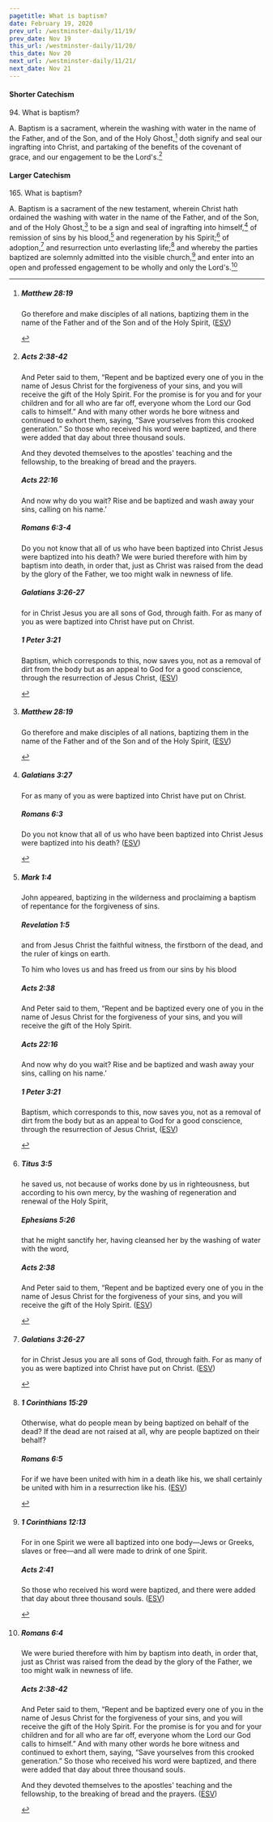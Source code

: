 ```yaml
---
pagetitle: What is baptism?
date: February 19, 2020
prev_url: /westminster-daily/11/19/
prev_date: Nov 19
this_url: /westminster-daily/11/20/
this_date: Nov 20
next_url: /westminster-daily/11/21/
next_date: Nov 21
---
```


#### Shorter Catechism

94\. What is baptism?

A. Baptism is a sacrament, wherein the washing with water in the name of the Father, and of the Son, and of the Holy Ghost,[^fnref:wsc1] doth signify and seal our ingrafting into Christ, and partaking of the benefits of the covenant of grace, and our engagement to be the Lord's.[^fnref:wsc2]


[^fnref:wsc1]: <div class="esv"><h5>Matthew 28:19</h5> <div class="esv-text"><p id="p40028019.01-1"><span class="woc">Go therefore and make disciples of all nations, baptizing them in the name of the Father and of the Son and of the Holy Spirit,</span>  (<a href="http://www.esv.org" class="copyright">ESV</a>)</p> </div> </div>

[^fnref:wsc2]: <div class="esv"><h5>Acts 2:38-42</h5> <div class="esv-text"><p id="p44002038.01-1">And Peter said to them, &#8220;Repent and be baptized every one of you in the name of Jesus Christ for the forgiveness of your sins, and you will receive the gift of the Holy Spirit. For the promise is for you and for your children and for all who are far off, everyone whom the Lord our God calls to himself.&#8221; And with many other words he bore witness and continued to exhort them, saying, &#8220;Save yourselves from this crooked generation.&#8221; So those who received his word were baptized, and there were added that day about three thousand souls.</p>   <p id="p44002042.06-1">And they devoted themselves to the apostles' teaching and the fellowship, to the breaking of bread and the prayers.</p> </div><h5>Acts 22:16</h5> <div class="esv-text"><p id="p44022016.01-2">And now why do you wait? Rise and be baptized and wash away your sins, calling on his name.&#8217;</p> </div><h5>Romans 6:3-4</h5> <div class="esv-text"><p id="p45006003.01-3">Do you not know that all of us who have been baptized into Christ Jesus were baptized into his death? We were buried therefore with him by baptism into death, in order that, just as Christ was raised from the dead by the glory of the Father, we too might walk in newness of life.</p> </div><h5>Galatians 3:26-27</h5> <div class="esv-text"><p id="p48003026.01-4">for in Christ Jesus you are all sons of God, through faith. For as many of you as were baptized into Christ have put on Christ.</p> </div><h5>1 Peter 3:21</h5> <div class="esv-text"><p id="p60003021.01-5">Baptism, which corresponds to this, now saves you, not as a removal of dirt from the body but as an appeal to God for a good conscience, through the resurrection of Jesus Christ,  (<a href="http://www.esv.org" class="copyright">ESV</a>)</p> </div> </div>


#### Larger Catechism

165\. What is baptism?

A. Baptism is a sacrament of the new testament, wherein Christ hath ordained the washing with water in the name of the Father, and of the Son, and of the Holy Ghost,[^fnref:wlc1] to be a sign and seal of ingrafting into himself,[^fnref:wlc2] of remission of sins by his blood,[^fnref:wlc3] and regeneration by his Spirit;[^fnref:wlc4] of adoption,[^fnref:wlc5] and resurrection unto everlasting life;[^fnref:wlc6] and whereby the parties baptized are solemnly admitted into the visible church,[^fnref:wlc7] and enter into an open and professed engagement to be wholly and only the Lord's.[^fnref:wlc8]


[^fnref:wlc1]: <div class="esv"><h5>Matthew 28:19</h5> <div class="esv-text"><p id="p40028019.01-1"><span class="woc">Go therefore and make disciples of all nations, baptizing them in the name of the Father and of the Son and of the Holy Spirit,</span>  (<a href="http://www.esv.org" class="copyright">ESV</a>)</p> </div> </div>

[^fnref:wlc2]: <div class="esv"><h5>Galatians 3:27</h5> <div class="esv-text"><p id="p48003027.01-1">For as many of you as were baptized into Christ have put on Christ.</p> </div><h5>Romans 6:3</h5> <div class="esv-text"><p id="p45006003.01-2">Do you not know that all of us who have been baptized into Christ Jesus were baptized into his death?  (<a href="http://www.esv.org" class="copyright">ESV</a>)</p> </div> </div>

[^fnref:wlc3]: <div class="esv"><h5>Mark 1:4</h5> <div class="esv-text"><p class="same-paragraph" id="p41001004.01-1">John appeared, baptizing in the wilderness and proclaiming a baptism of repentance for the forgiveness of sins.</p> </div><h5>Revelation 1:5</h5> <div class="esv-text"><p id="p66001005.01-2">and from Jesus Christ the faithful witness, the firstborn of the dead, and the ruler of kings on earth.</p> <p id="p66001005.20-2">To him who loves us and has freed us from our sins by his blood</p> </div><h5>Acts 2:38</h5> <div class="esv-text"><p id="p44002038.01-3">And Peter said to them, &#8220;Repent and be baptized every one of you in the name of Jesus Christ for the forgiveness of your sins, and you will receive the gift of the Holy Spirit.</p> </div><h5>Acts 22:16</h5> <div class="esv-text"><p id="p44022016.01-4">And now why do you wait? Rise and be baptized and wash away your sins, calling on his name.&#8217;</p> </div><h5>1 Peter 3:21</h5> <div class="esv-text"><p id="p60003021.01-5">Baptism, which corresponds to this, now saves you, not as a removal of dirt from the body but as an appeal to God for a good conscience, through the resurrection of Jesus Christ,  (<a href="http://www.esv.org" class="copyright">ESV</a>)</p> </div> </div>

[^fnref:wlc4]: <div class="esv"><h5>Titus 3:5</h5> <div class="esv-text"><p id="p56003005.01-1">he saved us, not because of works done by us in righteousness, but according to his own mercy, by the washing of regeneration and renewal of the Holy Spirit,</p> </div><h5>Ephesians 5:26</h5> <div class="esv-text"><p id="p49005026.01-2">that he might sanctify her, having cleansed her by the washing of water with the word,</p> </div><h5>Acts 2:38</h5> <div class="esv-text"><p id="p44002038.01-3">And Peter said to them, &#8220;Repent and be baptized every one of you in the name of Jesus Christ for the forgiveness of your sins, and you will receive the gift of the Holy Spirit.  (<a href="http://www.esv.org" class="copyright">ESV</a>)</p> </div> </div>

[^fnref:wlc5]: <div class="esv"><h5>Galatians 3:26-27</h5> <div class="esv-text"><p id="p48003026.01-1">for in Christ Jesus you are all sons of God, through faith. For as many of you as were baptized into Christ have put on Christ.  (<a href="http://www.esv.org" class="copyright">ESV</a>)</p> </div> </div>

[^fnref:wlc6]: <div class="esv"><h5>1 Corinthians 15:29</h5> <div class="esv-text"><p id="p46015029.01-1">Otherwise, what do people mean by being baptized on behalf of the dead? If the dead are not raised at all, why are people baptized on their behalf?</p> </div><h5>Romans 6:5</h5> <div class="esv-text"><p id="p45006005.01-2">For if we have been united with him in a death like his, we shall certainly be united with him in a resurrection like his.  (<a href="http://www.esv.org" class="copyright">ESV</a>)</p> </div> </div>

[^fnref:wlc7]: <div class="esv"><h5>1 Corinthians 12:13</h5> <div class="esv-text"><p id="p46012013.01-1">For in one Spirit we were all baptized into one body&#8212;Jews or Greeks, slaves or free&#8212;and all were made to drink of one Spirit.</p> </div><h5>Acts 2:41</h5> <div class="esv-text"><p id="p44002041.01-2">So those who received his word were baptized, and there were added that day about three thousand souls.  (<a href="http://www.esv.org" class="copyright">ESV</a>)</p> </div> </div>

[^fnref:wlc8]: <div class="esv"><h5>Romans 6:4</h5> <div class="esv-text"><p id="p45006004.01-1">We were buried therefore with him by baptism into death, in order that, just as Christ was raised from the dead by the glory of the Father, we too might walk in newness of life.</p> </div><h5>Acts 2:38-42</h5> <div class="esv-text"><p id="p44002038.01-2">And Peter said to them, &#8220;Repent and be baptized every one of you in the name of Jesus Christ for the forgiveness of your sins, and you will receive the gift of the Holy Spirit. For the promise is for you and for your children and for all who are far off, everyone whom the Lord our God calls to himself.&#8221; And with many other words he bore witness and continued to exhort them, saying, &#8220;Save yourselves from this crooked generation.&#8221; So those who received his word were baptized, and there were added that day about three thousand souls.</p>   <p id="p44002042.06-2">And they devoted themselves to the apostles' teaching and the fellowship, to the breaking of bread and the prayers.  (<a href="http://www.esv.org" class="copyright">ESV</a>)</p> </div> </div>

